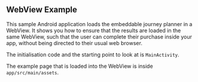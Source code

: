 WebView Example
---------------

This sample Android application loads the embeddable journey planner in a WebView. It shows you how
to ensure that the results are loaded in the same WebView, such that the user can complete their
purchase inside your app, without being directed to their usual web browser.

The initialisation code and the starting point to look at is `MainActivity`.

The example page that is loaded into the WebView is inside `app/src/main/assets`.
